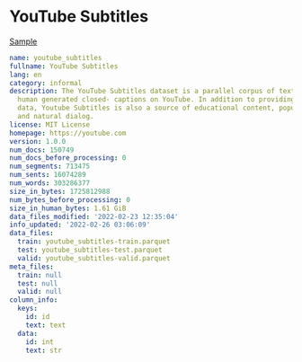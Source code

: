 # YouTube Subtitles
 
[Sample](../sample/youtube_subtitles.txt)
 
<!-- MARKDOWN-AUTO-DOCS:START (CODE:src=../../../ekorpkit/resources/corpora/youtube_subtitles.yaml) -->
<!-- The below code snippet is automatically added from ../../../ekorpkit/resources/corpora/youtube_subtitles.yaml -->
```yaml
name: youtube_subtitles
fullname: YouTube Subtitles
lang: en
category: informal
description: The YouTube Subtitles dataset is a parallel corpus of text gathered from
  human generated closed- captions on YouTube. In addition to providing mul- tilingual
  data, Youtube Subtitles is also a source of educational content, popular culture,
  and natural dialog.
license: MIT License
homepage: https://youtube.com
version: 1.0.0
num_docs: 150749
num_docs_before_processing: 0
num_segments: 713475
num_sents: 16074289
num_words: 303286377
size_in_bytes: 1725812988
num_bytes_before_processing: 0
size_in_human_bytes: 1.61 GiB
data_files_modified: '2022-02-23 12:35:04'
info_updated: '2022-02-26 03:06:09'
data_files:
  train: youtube_subtitles-train.parquet
  test: youtube_subtitles-test.parquet
  valid: youtube_subtitles-valid.parquet
meta_files:
  train: null
  test: null
  valid: null
column_info:
  keys:
    id: id
    text: text
  data:
    id: int
    text: str
```
<!-- MARKDOWN-AUTO-DOCS:END -->
